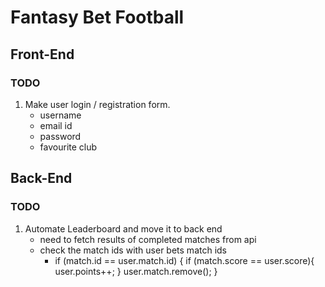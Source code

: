 # Fantasy Bet Football

## Front-End

### TODO

1. Make user login / registration form.
   - username
   - email id
   - password
   - favourite club

## Back-End

### TODO

1. Automate Leaderboard and move it to back end
   - need to fetch results of completed matches from api
   - check the match ids with user bets match ids
     - if (match.id == user.match.id) {
       if (match.score == user.score){
       user.points++;
       }
       user.match.remove();
       }
